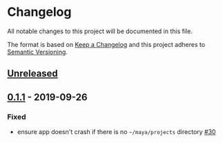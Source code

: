 # Changelog

All notable changes to this project will be documented in this file.

The format is based on [Keep a Changelog](http://keepachangelog.com/en/1.0.0/)
and this project adheres to [Semantic Versioning](http://semver.org/spec/v2.0.0.html).


## [Unreleased]

## [0.1.1] - 2019-09-26
### Fixed
- ensure app doesn't crash if there is no `~/maya/projects` directory [#30](https://github.com/OSC/frame-renderer/issues/30)

[Unreleased]: https://github.com/OSC/frame-renderer/compare/0.1.1...HEAD
[0.1.1]: https://github.com/OSC/frame-renderer/compare/0.1.0...0.1.1
